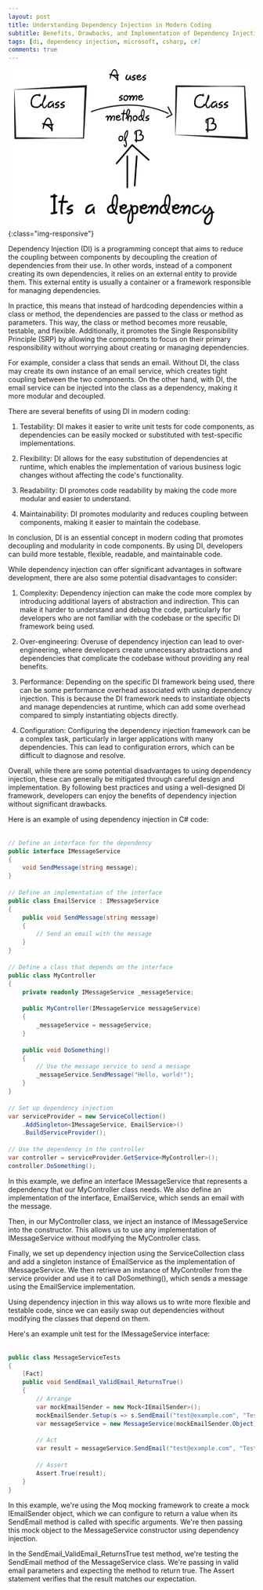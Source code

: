 ```yaml
---
layout: post
title: Understanding Dependency Injection in Modern Coding
subtitle: Benefits, Drawbacks, and Implementation of Dependency Injection with code examples in C# 
tags: [di, dependency injection, microsoft, csharp, c#]
comments: true
---
```


![Moving from Monolithic to Domain-Driven Design for a Distributed Web Application on Microsoft Cloud](../assets/img/posts/di.png){:class="img-responsive"}

Dependency Injection (DI) is a programming concept that aims to reduce the coupling between components by decoupling the creation of dependencies from their use. In other words, instead of a component creating its own dependencies, it relies on an external entity to provide them. This external entity is usually a container or a framework responsible for managing dependencies.

In practice, this means that instead of hardcoding dependencies within a class or method, the dependencies are passed to the class or method as parameters. This way, the class or method becomes more reusable, testable, and flexible. Additionally, it promotes the Single Responsibility Principle (SRP) by allowing the components to focus on their primary responsibility without worrying about creating or managing dependencies.

For example, consider a class that sends an email. Without DI, the class may create its own instance of an email service, which creates tight coupling between the two components. On the other hand, with DI, the email service can be injected into the class as a dependency, making it more modular and decoupled.

There are several benefits of using DI in modern coding:

1. Testability: DI makes it easier to write unit tests for code components, as dependencies can be easily mocked or substituted with test-specific implementations.

2. Flexibility: DI allows for the easy substitution of dependencies at runtime, which enables the implementation of various business logic changes without affecting the code's functionality.

3. Readability: DI promotes code readability by making the code more modular and easier to understand.

4. Maintainability: DI promotes modularity and reduces coupling between components, making it easier to maintain the codebase.

In conclusion, DI is an essential concept in modern coding that promotes decoupling and modularity in code components. By using DI, developers can build more testable, flexible, readable, and maintainable code.

While dependency injection can offer significant advantages in software development, there are also some potential disadvantages to consider:

1. Complexity: Dependency injection can make the code more complex by introducing additional layers of abstraction and indirection. This can make it harder to understand and debug the code, particularly for developers who are not familiar with the codebase or the specific DI framework being used.

2. Over-engineering: Overuse of dependency injection can lead to over-engineering, where developers create unnecessary abstractions and dependencies that complicate the codebase without providing any real benefits.

3. Performance: Depending on the specific DI framework being used, there can be some performance overhead associated with using dependency injection. This is because the DI framework needs to instantiate objects and manage dependencies at runtime, which can add some overhead compared to simply instantiating objects directly.

4. Configuration: Configuring the dependency injection framework can be a complex task, particularly in larger applications with many dependencies. This can lead to configuration errors, which can be difficult to diagnose and resolve.

Overall, while there are some potential disadvantages to using dependency injection, these can generally be mitigated through careful design and implementation. By following best practices and using a well-designed DI framework, developers can enjoy the benefits of dependency injection without significant drawbacks.

Here is an example of using dependency injection in C# code:

```c#

// Define an interface for the dependency
public interface IMessageService
{
    void SendMessage(string message);
}

// Define an implementation of the interface
public class EmailService : IMessageService
{
    public void SendMessage(string message)
    {
        // Send an email with the message
    }
}

// Define a class that depends on the interface
public class MyController
{
    private readonly IMessageService _messageService;

    public MyController(IMessageService messageService)
    {
        _messageService = messageService;
    }

    public void DoSomething()
    {
        // Use the message service to send a message
        _messageService.SendMessage("Hello, world!");
    }
}

// Set up dependency injection
var serviceProvider = new ServiceCollection()
    .AddSingleton<IMessageService, EmailService>()
    .BuildServiceProvider();

// Use the dependency in the controller
var controller = serviceProvider.GetService<MyController>();
controller.DoSomething();

```

In this example, we define an interface IMessageService that represents a dependency that our MyController class needs. We also define an implementation of the interface, EmailService, which sends an email with the message.

Then, in our MyController class, we inject an instance of IMessageService into the constructor. This allows us to use any implementation of IMessageService without modifying the MyController class.

Finally, we set up dependency injection using the ServiceCollection class and add a singleton instance of EmailService as the implementation of IMessageService. We then retrieve an instance of MyController from the service provider and use it to call DoSomething(), which sends a message using the EmailService implementation.

Using dependency injection in this way allows us to write more flexible and testable code, since we can easily swap out dependencies without modifying the classes that depend on them.

Here's an example unit test for the IMessageService interface:

```c#

public class MessageServiceTests
{
    [Fact]
    public void SendEmail_ValidEmail_ReturnsTrue()
    {
        // Arrange
        var mockEmailSender = new Mock<IEmailSender>();
        mockEmailSender.Setup(s => s.SendEmail("test@example.com", "Test email", "This is a test email.")).Returns(true);
        var messageService = new MessageService(mockEmailSender.Object);

        // Act
        var result = messageService.SendEmail("test@example.com", "Test email", "This is a test email.");

        // Assert
        Assert.True(result);
    }
}

```

In this example, we're using the Moq mocking framework to create a mock IEmailSender object, which we can configure to return a value when its SendEmail method is called with specific arguments. We're then passing this mock object to the MessageService constructor using dependency injection.

In the SendEmail_ValidEmail_ReturnsTrue test method, we're testing the SendEmail method of the MessageService class. We're passing in valid email parameters and expecting the method to return true. The Assert statement verifies that the result matches our expectation.